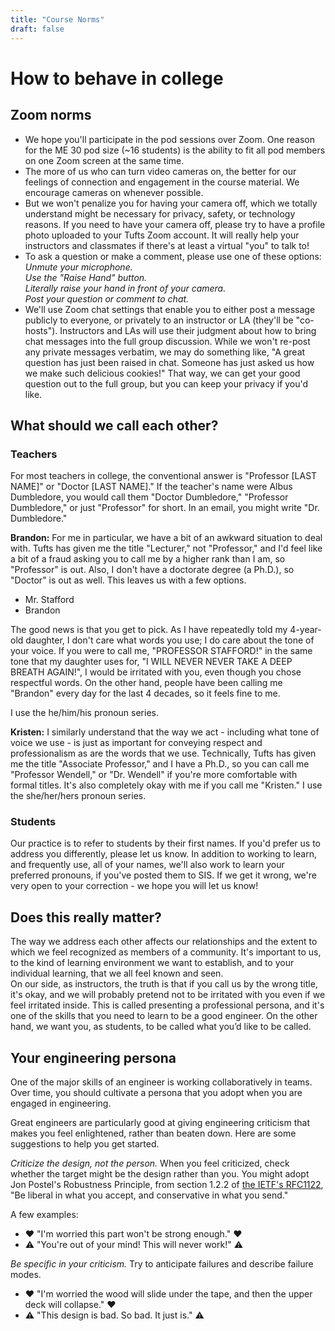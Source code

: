 ```yaml
---
title: "Course Norms"
draft: false
---
```


# How to behave in college

## Zoom norms

* We hope you'll participate in the pod sessions over Zoom. One reason for the ME 30 pod size (~16 students) is the ability to fit all pod members on one Zoom screen at the same time.
* The more of us who can turn video cameras on, the better for our feelings of connection and engagement in the course material. We encourage cameras on whenever possible.  
* But we won't penalize you for having your camera off, which we totally understand might be necessary for privacy, safety, or technology reasons. If you need to have your camera off, please try to have a profile photo uploaded to your Tufts Zoom account. It will really help your instructors and classmates if there's at least a virtual "you" to talk to!  
* To ask a question or make a comment, please use one of these options:  
*Unmute your microphone.*  
*Use the "Raise Hand" button.*  
*Literally raise your hand in front of your camera.*  
*Post your question or comment to chat.*  
* We'll use Zoom chat settings that enable you to either post a message publicly to everyone, or privately to an instructor or LA (they'll be "co-hosts"). Instructors and LAs will use their judgment about how to bring chat messages into the full group discussion. While we won't re-post any private messages verbatim, we may do something like, "A great question has just been raised in chat. Someone has just asked us how we make such delicious cookies!" That way, we can get your good question out to the full group, but you can keep your privacy if you'd like.


## What should we call each other?

### Teachers

For most teachers in college, the conventional answer is "Professor [LAST NAME]" or "Doctor [LAST NAME]." If the teacher's name were Albus Dumbledore, you would call them "Doctor Dumbledore," "Professor Dumbledore," or just "Professor" for short. In an email, you might write "Dr. Dumbledore."

**Brandon:** For me in particular, we have a bit of an awkward situation to deal with. Tufts has given me the title "Lecturer," not "Professor," and I'd feel like a bit of a fraud asking you to call me by a higher rank than I am, so "Professor" is out. Also, I don't have a doctorate degree (a Ph.D.), so "Doctor" is out as well. This leaves us with a few options.

*   Mr. Stafford
*   Brandon

The good news is that you get to pick. As I have repeatedly told my 4-year-old daughter, I don't care what words you use; I do care about the tone of your voice. If you were to call me, "PROFESSOR STAFFORD!" in the same tone that my daughter uses for, "I WILL NEVER NEVER TAKE A DEEP BREATH AGAIN!", I would be irritated with you, even though you chose respectful words. On the other hand, people have been calling me "Brandon" every day for the last 4 decades, so it feels fine to me.

I use the he/him/his pronoun series.

**Kristen:** I similarly understand that the way we act - including what tone of voice we use - is just as important for conveying respect and professionalism as are the words that we use. Technically, Tufts has given me the title "Associate Professor," and I have a Ph.D., so you can call me "Professor Wendell," or "Dr. Wendell" if you're more comfortable with formal titles. It's also completely okay with me if you call me "Kristen." I use the she/her/hers pronoun series.

### Students

Our practice is to refer to students by their first names. If you'd prefer us to address you differently, please let us know. In addition to working to learn, and frequently use, all of your names, we'll also work to learn your preferred pronouns, if you've posted them to SIS. If we get it wrong, we're very open to your correction - we hope you will let us know! 

## Does this really matter?

The way we address each other affects our relationships and the extent to which we feel recognized as members of a community. It's important to us, to the kind of learning environment we want to establish, and to your individual learning, that we all feel known and seen.  
On our side, as instructors, the truth is that if you call us by the wrong title, it's okay, and we will probably pretend not to be irritated with you even if we feel irritated inside. This is called presenting a professional persona, and it's one of the skills that you need to learn to be a good engineer. On the other hand, we want you, as students, to be called what you’d like to be called. 

## Your engineering persona

One of the major skills of an engineer is working collaboratively in teams. Over time, you should cultivate a persona that you adopt when you are engaged in engineering.

Great engineers are particularly good at giving engineering criticism that makes you feel enlightened, rather than beaten down. Here are some suggestions to help you get started.

_Criticize the design, not the person._ When you feel criticized, check whether the target might be the design rather than you. You might adopt Jon Postel's Robustness Principle, from section 1.2.2 of [the IETF's RFC1122](https://www.ietf.org/rfc/rfc1122.txt), "Be liberal in what you accept, and conservative in what you send."

A few examples:

*   ❤ "I'm worried this part won't be strong enough." ❤
*   ⚠ "You're out of your mind! This will never work!" ⚠

_Be specific in your criticism._ Try to anticipate failures and describe failure modes.

*   ❤ "I'm worried the wood will slide under the tape, and then the upper deck will collapse." ❤
*   ⚠ "This design is bad. So bad. It just is." ⚠
